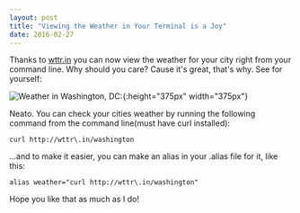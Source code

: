```yaml
---
layout: post
title: "Viewing the Weather in Your Terminal is a Joy"
date: 2016-02-27
---
```


Thanks to [wttr.in](http://wttr.in/) you can now view the weather for your city right from your
command line. Why should you care? Cause it's great, that's why. See for
yourself:

![Weather in Washington, DC:](https://i.imgur.com/pqEBt1N.png){:height="375px" width="375px"}

Neato. You can check your cities weather by running the following command
from the command line(must have curl installed):

    curl http://wttr\.in/washington

...and to make it easier, you can make an alias in your .alias file for it, like
this:

`alias weather="curl http://wttr\.in/washington"`

Hope you like that as much as I do!
